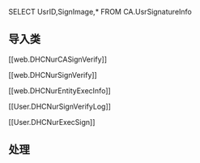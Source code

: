 


SELECT UsrID,SignImage,* FROM CA.UsrSignatureInfo
## 导入类

[[web.DHCNurCASignVerify]]

[[web.DHCNurSignVerify]]

[[web.DHCNurEntityExecInfo]]

[[User.DHCNurSignVerifyLog]]

[[User.DHCNurExecSign]]




## 处理

### 
